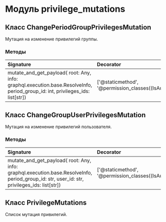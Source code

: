 # Модуль privilege_mutations



## Класс ChangePeriodGroupPrivilegesMutation

Мутация на изменение привилегий группы.

### Методы

| Signature                                                                                                                     | Decorator                                                    | Docstring |
| :---------------------------------------------------------------------------------------------------------------------------- | :----------------------------------------------------------- | :-------- |
| mutate_and_get_payload( root: Any, info: graphql.execution.base.ResolveInfo, period_group_id: int, privileges_ids: list[str]) | ['@staticmethod', '@permission_classes((IsAuthenticated,))'] |           |

## Класс ChangeGroupUserPrivilegesMutation

Мутация на изменение привилегий пользователя.

### Методы

| Signature                                                                                                                                   | Decorator                                                    | Docstring |
| :------------------------------------------------------------------------------------------------------------------------------------------ | :----------------------------------------------------------- | :-------- |
| mutate_and_get_payload( root: Any, info: graphql.execution.base.ResolveInfo, period_group_id: str, user_id: str, privileges_ids: list[str]) | ['@staticmethod', '@permission_classes((IsAuthenticated,))'] |           |

## Класс PrivilegeMutations

Список мутация привилегий.